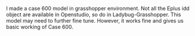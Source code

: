 I made a case 600 model in grasshopper environment. Not all the Eplus idd object are available in Openstudio, so do in Ladybug-Grasshopper. This model may need to further fine tune. However, it works fine and gives us basic working of Case 600.
